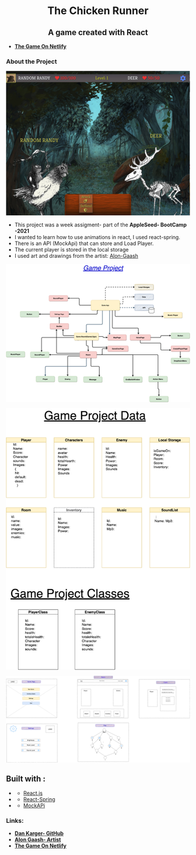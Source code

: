 <div id="top"></div>

[comment]: <> (# Mid-Project)

<div align="center"> 

# The Chicken Runner

## A game created with React
</div>

-  <a href="https://mid-project-game-dk.netlify.app/"><strong> The Game On Netlify </strong></a>


### About the Project 

![alt text](./public/assets/images/readme/scrrenshot1.png)

- This project was a week assigment- part of  the **AppleSeed- BootCamp -2021**
- I wanted to learn how to use animations in react, I used react-spring.
- There is an API (MockApi) that can store and Load Player.
- The current player is stored in the local storage
- I used art and drawings from the artist: [Alon-Gaash](https://alon-site.herokuapp.com//)


![alt text](./public/assets/images/readme/design7.png)

![alt text](./public/assets/images/readme/classes3.png)

![alt text](./public/assets/images/readme/layou4.png)


## Built with  :
- * [React.js](https://reactjs.org/)
- * [React-Spring](https://react-spring.io/)
- * [MockAPi](https://mockapi.io/)
 



### Links:

-  <a href="https://github.com/dankarger/mid-project-game"><strong> Dan Karger- GitHub </strong></a>
-  <a href="https://alon-site.herokuapp.com/"><strong> Alon Gaash- Artist </strong></a>
-  <a href="https://mid-project-game-dk.netlify.app/"><strong> The Game On Netlify </strong></a>
